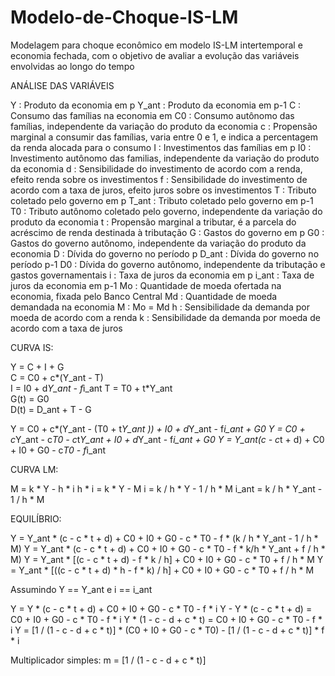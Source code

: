 # Modelo-de-Choque-IS-LM
Modelagem para choque econômico em modelo IS-LM intertemporal e economia fechada, com o objetivo de avaliar a evolução das variáveis envolvidas ao longo do tempo

ANÁLISE DAS VARIÁVEIS

Y : Produto da economia em p
Y_ant : Produto da economia em p-1
C : Consumo das famílias na economia em 
C0 : Consumo autônomo das famílias, independente da variação do produto da economia
c : Propensão marginal a consumir das famílias, varia entre 0 e 1, e indica a percentagem da renda alocada para o consumo
I : Investimentos das famílias em p
I0 : Investimento autônomo das familias, independente da variação do produto da economia
d : Sensibilidade do investimento de acordo com a renda, efeito renda sobre os investimentos
f : Sensibilidade do investimento de acordo com a taxa de juros, efeito juros sobre os investimentos
T : Tributo coletado pelo governo em p
T_ant : Tributo coletado pelo governo em p-1
T0 : Tributo autônomo coletado pelo governo, independente da variação do produto da economia
t : Propensão marginal a tributar, é a parcela do acréscimo de renda destinada à tributação
G : Gastos do governo em p
G0 : Gastos do governo autônomo, independente da variação do produto da economia
D : Dívida do governo no período p
D_ant : Dívida do governo no período p-1
D0 : Dívida do governo autônomo, independente da tributação e gastos governamentais
i : Taxa de juros da economia em p
i_ant : Taxa de juros da economia em p-1
Mo : Quantidade de moeda ofertada na economia, fixada pelo Banco Central
Md : Quantidade de moeda demandada na economia
M : Mo = Md
h : Sensibilidade da demanda por moeda de acordo com a renda
k : Sensibilidade da demanda por moeda de acordo com a taxa de juros

CURVA IS:

Y = C + I + G           
C = C0 + c*(Y_ant - T)  
I = I0 + d*Y_ant - f*i_ant
T = T0 + t*Y_ant        
G(t) = G0                     
D(t) = D_ant + T - G

Y = C0 + c*(Y_ant - (T0 + t*Y_ant )) + I0 + d*Y_ant - f*i_ant + G0
Y = C0 + c*Y_ant - c*T0 - c*t*Y_ant + I0 + d*Y_ant - f*i_ant + G0
Y = Y_ant(c - c*t + d) + C0 + I0 + G0 - c*T0 - f*i_ant

CURVA LM:

M = k * Y - h * i
h * i = k * Y - M
i = k / h * Y - 1 / h * M
i_ant = k / h * Y_ant - 1 / h * M

EQUILÍBRIO:

Y = Y_ant * (c - c * t + d) + C0 + I0 + G0 - c * T0 - f * (k / h * Y_ant - 1 / h * M)
Y = Y_ant * (c - c * t + d) + C0 + I0 + G0 - c * T0 - f * k/h * Y_ant + f / h * M)
Y = Y_ant * [(c - c * t + d) - f * k / h] + C0 + I0 + G0 - c * T0 + f / h * M
Y = Y_ant * [((c - c * t + d) * h - f * k) / h] + C0 + I0 + G0 - c * T0 + f / h * M

Assumindo Y == Y_ant e i == i_ant

Y = Y * (c - c * t + d) + C0 + I0 + G0 - c * T0 - f * i
Y - Y * (c - c * t + d) =  C0 + I0 + G0 - c * T0 - f * i
Y * (1 - c - d + c * t) = C0 + I0 + G0 - c * T0 - f * i
Y = [1 / (1 - c - d + c * t)] * (C0 + I0 + G0 - c * T0) - [1 / (1 - c - d + c * t)] * f * i

Multiplicador simples: m = [1 / (1 - c - d + c * t)]
